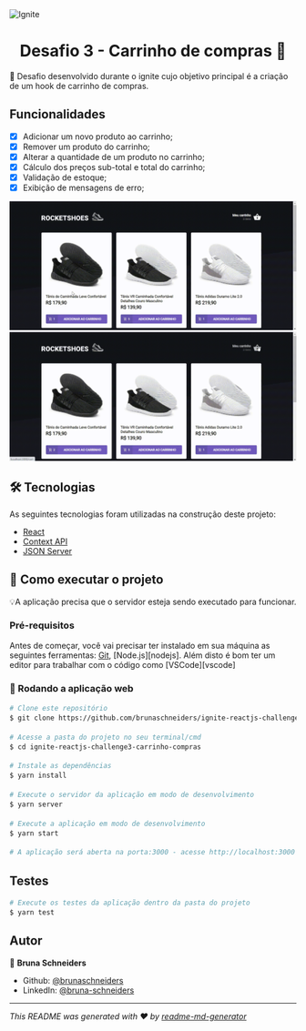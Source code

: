 <img alt="Ignite" src="https://www.notion.so/image/https%3A%2F%2Fs3-us-west-2.amazonaws.com%2Fsecure.notion-static.com%2F2fbacb7a-e460-44a3-8fc5-e66f96dae148%2Fcover-reactjs.png?table=block&id=57692167-7879-4019-a83f-544e79167b12&width=2560&userId=ea77c6a2-2649-4d12-bc25-b4ef60ba5ead&cache=v2" />

<h1 align="center">Desafio 3 - Carrinho de compras 👋</h1>

<p> 🚀 Desafio desenvolvido durante o ignite cujo objetivo principal é a criação de um hook de carrinho de compras. </p>

## Funcionalidades

- [x] Adicionar um novo produto ao carrinho;
- [x] Remover um produto do carrinho;
- [x] Alterar a quantidade de um produto no carrinho;
- [x] Cálculo dos preços sub-total e total do carrinho;
- [x] Validação de estoque;
- [x] Exibição de mensagens de erro;

![](20210425_134126.gif)
![](20210425_134150.gif)

## 🛠 Tecnologias

As seguintes tecnologias foram utilizadas na construção deste projeto:
- [React](https://pt-br.reactjs.org/)
- [Context API](https://pt-br.reactjs.org/docs/context.html/)
- [JSON Server](https://www.npmjs.com/package/json-server)

## 🚀 Como executar o projeto

💡A aplicação precisa que o servidor esteja sendo executado para funcionar.

### Pré-requisitos

Antes de começar, você vai precisar ter instalado em sua máquina as seguintes ferramentas:
[Git](https://git-scm.com), [Node.js][nodejs]. 
Além disto é bom ter um editor para trabalhar com o código como [VSCode][vscode]

### 🧭 Rodando a aplicação web 

```bash
# Clone este repositório
$ git clone https://github.com/brunaschneiders/ignite-reactjs-challenge3-carrinho-compras.git

# Acesse a pasta do projeto no seu terminal/cmd
$ cd ignite-reactjs-challenge3-carrinho-compras

# Instale as dependências
$ yarn install

# Execute o servidor da aplicação em modo de desenvolvimento
$ yarn server

# Execute a aplicação em modo de desenvolvimento
$ yarn start

# A aplicação será aberta na porta:3000 - acesse http://localhost:3000
```

## Testes

```bash
# Execute os testes da aplicação dentro da pasta do projeto
$ yarn test
```

## Autor

👤 **Bruna Schneiders**

* Github: [@brunaschneiders](https://github.com/brunaschneiders)
* LinkedIn: [@bruna-schneiders](https://linkedin.com/in/bruna-schneiders)

***
_This README was generated with ❤️ by [readme-md-generator](https://github.com/kefranabg/readme-md-generator)_
